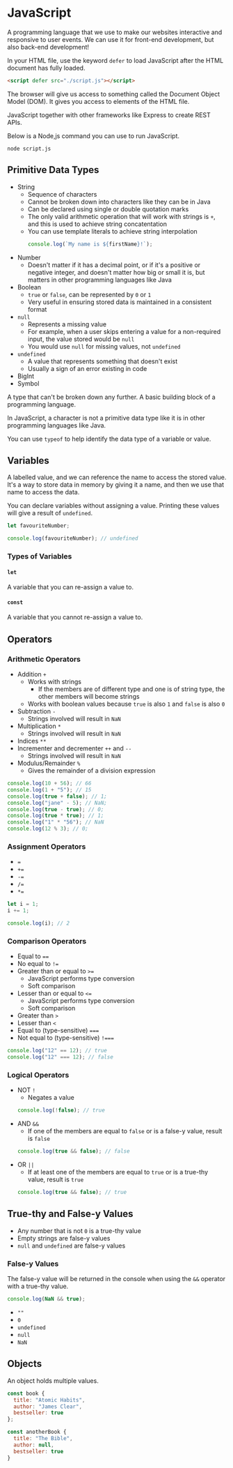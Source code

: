 # JavaScript

A programming language that we use to make our websites interactive and responsive to user events. We can use it for front-end development, but also back-end development!

In your HTML file, use the keyword `defer` to load JavaScript after the HTML document has fully loaded.

```html
<script defer src="./script.js"></script>
```

The browser will give us access to something called the Document Object Model (DOM). It gives you access to elements of the HTML file.

JavaScript together with other frameworks like Express to create REST APIs.

Below is a Node,js command you can use to run JavaScript.

```
node script.js
```

## Primitive Data Types

- String
  - Sequence of characters
  - Cannot be broken down into characters like they can be in Java
  - Can be declared using single or double quotation marks
  - The only valid arithmetic operation that will work with strings is `+`, and this is used to achieve string concatentation
  - You can use template literals to achieve string interpolation
    ```js
    console.log(`My name is ${firstName}!`);
    ```
- Number
  - Doesn't matter if it has a decimal point, or if it's a positive or negative integer, and doesn't matter how big or small it is, but matters in other programming languages like Java
- Boolean
  - `true` or `false`, can be represented by `0` or `1`
  - Very useful in ensuring stored data is maintained in a consistent format
- `null`
  - Represents a missing value
  - For example, when a user skips entering a value for a non-required input, the value stored would be `null`
  - You would use `null` for missing values, not `undefined`
- `undefined`
  - A value that represents something that doesn't exist
  - Usually a sign of an error existing in code
- BigInt
- Symbol

A type that can't be broken down any further. A basic building block of a programming language.

In JavaScript, a character is not a primitive data type like it is in other programming languages like Java.

You can use `typeof` to help identify the data type of a variable or value.

## Variables

A labelled value, and we can reference the name to access the stored value. It's a way to store data in memory by giving it a name, and then we use that name to access the data.

You can declare variables without assigning a value. Printing these values will give a result of `undefined`.

```javascript
let favouriteNumber;

console.log(favouriteNumber); // undefined
```

### Types of Variables

#### `let`

A variable that you can re-assign a value to.

#### `const`

A variable that you cannot re-assign a value to.

## Operators

### Arithmetic Operators

- Addition `+`
  - Works with strings
    - If the members are of different type and one is of string type, the other members will become strings
  - Works with boolean values because `true` is also `1` and `false` is also `0`
- Subtraction `-`
  - Strings involved will result in `NaN`
- Multiplication `*`
  - Strings involved will result in `NaN`
- Indices `**`
- Incrementer and decrementer `++` and `--`
  - Strings involved will result in `NaN`
- Modulus/Remainder `%`
  - Gives the remainder of a division expression

```js
console.log(10 + 56); // 66
console.log(1 + "5"); // 15
console.log(true + false); // 1;
console.log("jane" - 5); // NaN;
console.log(true - true); // 0;
console.log(true * true); // 1;
console.log("1" * "56"); // NaN
console.log(12 % 3); // 0;
```

### Assignment Operators

- `=`
- `+=`
- `-=`
- `/=`
- `*=`

```js
let i = 1;
i += 1;

console.log(i); // 2
```

### Comparison Operators

- Equal to `==`
- No equal to `!=`
- Greater than or equal to `>=`
  - JavaScript performs type conversion
  - Soft comparison
- Lesser than or equal to `<=`
  - JavaScript performs type conversion
  - Soft comparison
- Greater than `>`
- Lesser than `<`
- Equal to (type-sensitive) `===`
- Not equal to (type-sensitive) `!===`

```js
console.log("12" == 12); // true
console.log("12" === 12); // false
```

### Logical Operators

- NOT `!`
  - Negates a value
  ```js
  console.log(!false); // true
  ```
- AND `&&`
  - If one of the members are equal to `false` or is a false-y value, result is `false`
  ```js
  console.log(true && false); // false
  ```
- OR `||`
  - If at least one of the members are equal to `true` or is a true-thy value, result is `true`
  ```js
  console.log(true && false); // true
  ```

## True-thy and False-y Values

- Any number that is not `0` is a true-thy value
- Empty strings are false-y values
- `null` and `undefined` are false-y values

### False-y Values

The false-y value will be returned in the console when using the `&&` operator with a true-thy value.

```js
console.log(NaN && true);
```

- `""`
- `0`
- `undefined`
- `null`
- `NaN`

## Objects

An object holds multiple values.

```javascript
const book {
  title: "Atomic Habits",
  author: "James Clear",
  bestseller: true
};

const anotherBook {
  title: "The Bible",
  author: null,
  bestseller: true
}
```
